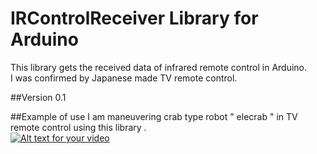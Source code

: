 # IRControlReceiver Library for Arduino

This library gets the received data of infrared remote control in Arduino.  
I was confirmed by Japanese made TV remote control.  

##Version 0.1

##Example of use
I am maneuvering crab type robot " elecrab " in TV remote control using this library .  
[![Alt text for your video](http://img.youtube.com/vi/DHqIgcPGxkY/0.jpg)](http://www.youtube.com/watch?v=DHqIgcPGxkY)
